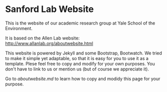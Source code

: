 # Sanford Lab Website

This is the website of our academic research group at Yale School of the Environment.

It is based on the Allen Lab website: http://www.allanlab.org/aboutwebsite.html

This website is powered by Jekyll and some Bootstrap, Bootwatch. We tried to make it simple yet adaptable, so that it is easy for you to use it as a template. Plese feel free to copy and modify for your own purposes.  You don't have to link to us or mention us (but of course we appreciate it).

Go to *aboutwebsite.md*  to learn how to copy and modidy this page for your purpose. 



